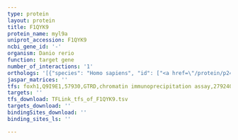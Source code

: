 ```yaml
---
type: protein
layout: protein
title: F1QYK9
protein_name: myl9a
uniprot_accession: F1QYK9
ncbi_gene_id: '-'
organism: Danio rerio
function: target gene
number_of_interactions: '1'
orthologs: '[{"species": "Homo sapiens", "id": ["<a href=\"/protein/p24844\">P24844</a>"]}, {"species": "Mus musculus", "id": ["<a href=\"/protein/q3the2\">Q3THE2</a>", "<a href=\"/protein/q6zwq9\">Q6ZWQ9</a>", "<a href=\"/protein/q9cq19\">Q9CQ19</a>"]}, {"species": "Rattus norvegicus", "id": ["<a href=\"/protein/b0bms8\">B0BMS8</a>", "<a href=\"/protein/a0a0g2jsw0\">A0A0G2JSW0</a>", "<a href=\"/protein/p13832\">P13832</a>"]}, {"species": "Drosophila melanogaster", "id": ["<a href=\"/protein/p40423\">P40423</a>"]}, {"species": "Caenorhabditis elegans", "id": ["Q09510"]}]'
jaspar_matrices: ''
tfs: foxh1,Q9I9E1,57930,GTRD,chromatin immunoprecipitation assay,27924024%5Buid%5D,No
targets: ''
tfs_download: TFLink_tfs_of_F1QYK9.tsv
targets_download: ''
bindingSites_download: ''
binding_sites_ls: ''

---
```

